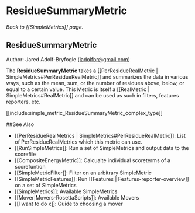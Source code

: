 # ResidueSummaryMetric
*Back to [[SimpleMetrics]] page.*
## ResidueSummaryMetric

Author: Jared Adolf-Bryfogle (jadolfbr@gmail.com)

The **ResidueSummaryMetric** takes a [[PerResidueRealMetric | SimpleMetrics#PerResidueRealMetric]] and summarizes the data in various ways, such as the mean, sum, or the number of residues above, below, or equal to a certain value. This Metric is itself a [[RealMetric | SimpleMetrics#RealMetric]] and can be used as such in filters, features reporters, etc.

[[include:simple_metric_ResidueSummaryMetric_complex_type]]

##See Also

* [[PerResidueRealMetrics | SimpleMetrics#PerResidueRealMetric]]: List of PerResidueRealMetrics which this metric can use.
* [[RunSimpleMetrics]]: Run a set of SimpleMetrics and output data to the scorefile
* [[CompositeEnergyMetric]]: Calcualte individual scoreterms of a scorefuntion
* [[SimpleMetricFilter]]: Filter on an arbitrary SimpleMetric
* [[SimpleMetricFeatures]]: Run [[Features | Features-reporter-overview]] on a set of SimpleMetrics
* [[SimpleMetrics]]: Available SimpleMetrics
* [[Mover|Movers-RosettaScripts]]: Available Movers
* [[I want to do x]]: Guide to choosing a mover